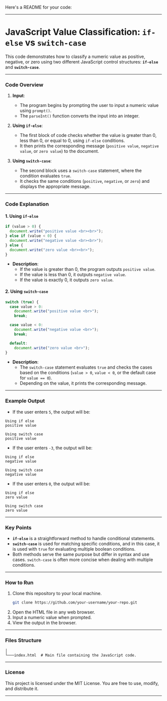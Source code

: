 Here's a README for your code:

---

# **JavaScript Value Classification: `if-else` vs `switch-case`**

This code demonstrates how to classify a numeric value as positive, negative, or zero using two different JavaScript control structures: **`if-else`** and **`switch-case`**.

---

### **Code Overview**

1. **Input**:
   - The program begins by prompting the user to input a numeric value using `prompt()`.
   - The `parseInt()` function converts the input into an integer.

2. **Using `if-else`**:
   - The first block of code checks whether the value is greater than 0, less than 0, or equal to 0, using `if-else` conditions.
   - It then prints the corresponding message (`positive value`, `negative value`, or `zero value`) to the document.

3. **Using `switch-case`**:
   - The second block uses a `switch-case` statement, where the condition evaluates `true`.
   - It checks the same conditions (`positive`, `negative`, or `zero`) and displays the appropriate message.

---

### **Code Explanation**

#### **1. Using `if-else`**
```javascript
if (value > 0) {
  document.write("positive value <br><br>");
} else if (value < 0) {
  document.write("negative value <br><br>");
} else {
  document.write("zero value <br><br>");
}
```
- **Description**: 
  - If the value is greater than 0, the program outputs `positive value`.
  - If the value is less than 0, it outputs `negative value`.
  - If the value is exactly 0, it outputs `zero value`.

#### **2. Using `switch-case`**
```javascript
switch (true) { 
  case value > 0:
    document.write("positive value <br>");
    break;

  case value < 0:
    document.write("negative value <br>");
    break;

  default:
    document.write("zero value <br>");
}
```
- **Description**:
  - The `switch-case` statement evaluates `true` and checks the cases based on the conditions (`value > 0`, `value < 0`, or the default case for `value == 0`).
  - Depending on the value, it prints the corresponding message.

---

### **Example Output**

- If the user enters `5`, the output will be:
```
Using if else
positive value

Using switch case
positive value
```

- If the user enters `-3`, the output will be:
```
Using if else
negative value

Using switch case
negative value
```

- If the user enters `0`, the output will be:
```
Using if else
zero value

Using switch case
zero value
```

---

### **Key Points**

- **`if-else`** is a straightforward method to handle conditional statements.
- **`switch-case`** is used for matching specific conditions, and in this case, it is used with `true` for evaluating multiple boolean conditions.
- Both methods serve the same purpose but differ in syntax and use cases. `switch-case` is often more concise when dealing with multiple conditions.

---

### **How to Run**

1. Clone this repository to your local machine.
   ```bash
   git clone https://github.com/your-username/your-repo.git
   ```
2. Open the HTML file in any web browser.
3. Input a numeric value when prompted.
4. View the output in the browser.

---

### **Files Structure**

```
│
└───index.html  # Main file containing the JavaScript code.
```

---

### **License**

This project is licensed under the MIT License. You are free to use, modify, and distribute it.

---
